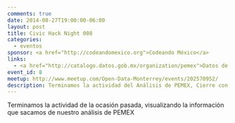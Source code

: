 ```yaml
---
comments: true
date: 2014-08-27T19:00:00-06:00
layout: post
title: Civic Hack Night 008
categories:
  - eventos
sponsor: <a href="http://codeandomexico.org">Codeando México</a>
links:
  - <a href="http://catalogo.datos.gob.mx/organization/pemex">Datos de PEMEX</a>
event_id: 8
meetup: http://www.meetup.com/Open-Data-Monterrey/events/202570952/
description: Terminamos la actividad del Análisis de PEMEX, Cierre con broche de oro (:
---
```


Terminamos la actividad de la ocasión pasada, visualizando la información que sacamos de nuestro análisis de PEMEX
